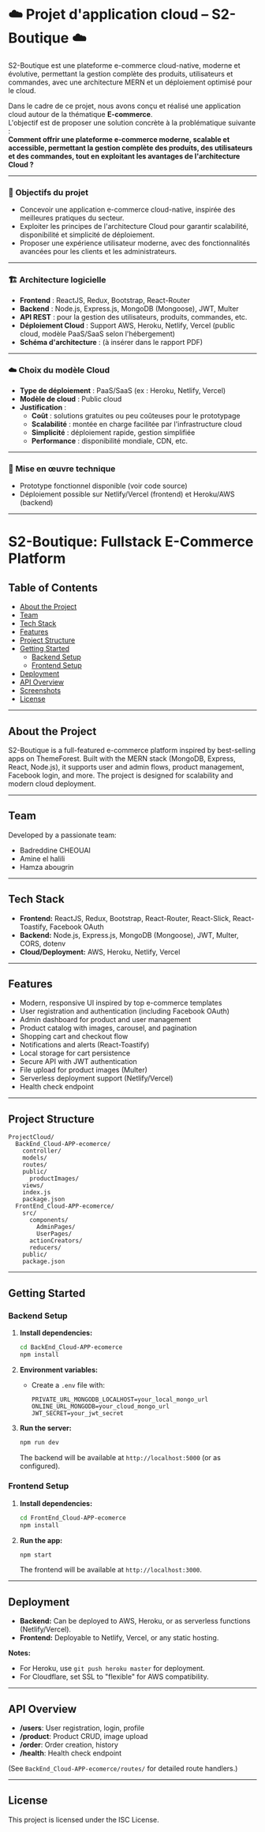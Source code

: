 # ☁️ Projet d'application cloud – S2-Boutique ☁️

S2-Boutique est une plateforme e-commerce cloud-native, moderne et évolutive, permettant la gestion complète des produits, utilisateurs et commandes, avec une architecture MERN et un déploiement optimisé pour le cloud.

Dans le cadre de ce projet, nous avons conçu et réalisé une application cloud autour de la thématique **E-commerce**.  
L'objectif est de proposer une solution concrète à la problématique suivante :  
**Comment offrir une plateforme e-commerce moderne, scalable et accessible, permettant la gestion complète des produits, des utilisateurs et des commandes, tout en exploitant les avantages de l'architecture Cloud ?**

---

### 🎯 Objectifs du projet

- Concevoir une application e-commerce cloud-native, inspirée des meilleures pratiques du secteur.
- Exploiter les principes de l'architecture Cloud pour garantir scalabilité, disponibilité et simplicité de déploiement.
- Proposer une expérience utilisateur moderne, avec des fonctionnalités avancées pour les clients et les administrateurs.

---

### 🏗️ Architecture logicielle

- **Frontend** : ReactJS, Redux, Bootstrap, React-Router
- **Backend** : Node.js, Express.js, MongoDB (Mongoose), JWT, Multer
- **API REST** : pour la gestion des utilisateurs, produits, commandes, etc.
- **Déploiement Cloud** : Support AWS, Heroku, Netlify, Vercel (public cloud, modèle PaaS/SaaS selon l'hébergement)
- **Schéma d'architecture** : (à insérer dans le rapport PDF)

---

### ☁️ Choix du modèle Cloud

- **Type de déploiement** : PaaS/SaaS (ex : Heroku, Netlify, Vercel)
- **Modèle de cloud** : Public cloud
- **Justification** :  
  - **Coût** : solutions gratuites ou peu coûteuses pour le prototypage
  - **Scalabilité** : montée en charge facilitée par l'infrastructure cloud
  - **Simplicité** : déploiement rapide, gestion simplifiée
  - **Performance** : disponibilité mondiale, CDN, etc.

---

### 🚀 Mise en œuvre technique

- Prototype fonctionnel disponible (voir code source)
- Déploiement possible sur Netlify/Vercel (frontend) et Heroku/AWS (backend)

---

# S2-Boutique: Fullstack E-Commerce Platform

## Table of Contents
- [About the Project](#about-the-project)
- [Team](#team)
- [Tech Stack](#tech-stack)
- [Features](#features)
- [Project Structure](#project-structure)
- [Getting Started](#getting-started)
  - [Backend Setup](#backend-setup)
  - [Frontend Setup](#frontend-setup)
- [Deployment](#deployment)
- [API Overview](#api-overview)
- [Screenshots](#screenshots)
- [License](#license)

---

## About the Project

S2-Boutique is a full-featured e-commerce platform inspired by best-selling apps on ThemeForest. Built with the MERN stack (MongoDB, Express, React, Node.js), it supports user and admin flows, product management, Facebook login, and more. The project is designed for scalability and modern cloud deployment.

---

## Team

Developed by a passionate team:
- Badreddine CHEOUAI
- Amine el halili
- Hamza abougrin


---

## Tech Stack

- **Frontend:** ReactJS, Redux, Bootstrap, React-Router, React-Slick, React-Toastify, Facebook OAuth
- **Backend:** Node.js, Express.js, MongoDB (Mongoose), JWT, Multer, CORS, dotenv
- **Cloud/Deployment:** AWS, Heroku, Netlify, Vercel

---

## Features

- Modern, responsive UI inspired by top e-commerce templates
- User registration and authentication (including Facebook OAuth)
- Admin dashboard for product and user management
- Product catalog with images, carousel, and pagination
- Shopping cart and checkout flow
- Notifications and alerts (React-Toastify)
- Local storage for cart persistence
- Secure API with JWT authentication
- File upload for product images (Multer)
- Serverless deployment support (Netlify/Vercel)
- Health check endpoint

---

## Project Structure

```
ProjectCloud/
  BackEnd_Cloud-APP-ecomerce/
    controller/
    models/
    routes/
    public/
      productImages/
    views/
    index.js
    package.json
  FrontEnd_Cloud-APP-ecomerce/
    src/
      components/
        AdminPages/
        UserPages/
      actionCreators/
      reducers/
    public/
    package.json
```

---

## Getting Started

### Backend Setup

1. **Install dependencies:**
   ```bash
   cd BackEnd_Cloud-APP-ecomerce
   npm install
   ```

2. **Environment variables:**
   - Create a `.env` file with:
     ```
     PRIVATE_URL_MONGODB_LOCALHOST=your_local_mongo_url
     ONLINE_URL_MONGODB=your_cloud_mongo_url
     JWT_SECRET=your_jwt_secret
     ```
3. **Run the server:**
   ```bash
   npm run dev
   ```
   The backend will be available at `http://localhost:5000` (or as configured).

### Frontend Setup

1. **Install dependencies:**
   ```bash
   cd FrontEnd_Cloud-APP-ecomerce
   npm install
   ```

2. **Run the app:**
   ```bash
   npm start
   ```
   The frontend will be available at `http://localhost:3000`.

---

## Deployment

- **Backend:** Can be deployed to AWS, Heroku, or as serverless functions (Netlify/Vercel).
- **Frontend:** Deployable to Netlify, Vercel, or any static hosting.

**Notes:**
- For Heroku, use `git push heroku master` for deployment.
- For Cloudflare, set SSL to "flexible" for AWS compatibility.

---

## API Overview

- **/users**: User registration, login, profile
- **/product**: Product CRUD, image upload
- **/order**: Order creation, history
- **/health**: Health check endpoint

(See `BackEnd_Cloud-APP-ecomerce/routes/` for detailed route handlers.)

---


## License

This project is licensed under the ISC License.
